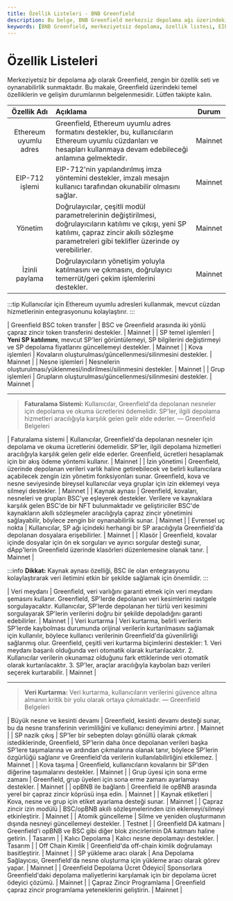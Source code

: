 ```yaml
---
title: Özellik Listeleri - BNB Greenfield
description: Bu belge, BNB Greenfield merkezsiz depolama ağı üzerindeki temel özelliklerin kapsamlı bir listesini sunmaktadır. Her bir özellik, kullanım durumu ve açıklamalarıyla birlikte detaylı olarak belirtilmiştir. Lütfen okumaya devam edin.
keywords: [BNB Greenfield, merkeziyetsiz depolama, özellik listesi, EIP-712, akıllı sözleşmeler]
---
```


# Özellik Listeleri

Merkeziyetsiz bir depolama ağı olarak Greenfield, zengin bir özellik seti ve oynanabilirlik sunmaktadır. Bu makale, Greenfield üzerindeki temel özelliklerin ve gelişim durumlarının belgelenmesidir. Lütfen takipte kalın.

|            Özellik Adı            | Açıklama                                                                                                                                                                                                                                                                                                                                                                                                                                    | Durum  |
|:----------------------------------:|:-------------------------------------------------------------------------------------------------------------------------------------------------------------------------------------------------------------------------------------------------------------------------------------------------------------------------------------------------------------------------------------------------------------------------------------------|:-------:|
|    Ethereum uyumlu adres          | Greenfield, Ethereum uyumlu adres formatını destekler, bu, kullanıcıların Ethereum uyumlu cüzdanları ve hesapları kullanmaya devam edebileceği anlamına gelmektedir.                                                                                                                                                                                                                                                                       | Mainnet |
|        EIP-712 işlemi            | EIP-712'nin yapılandırılmış imza yöntemini destekler, imzalı mesajın kullanıcı tarafından okunabilir olmasını sağlar.                                                                                                                                                                                                                                                                                                                     | Mainnet |
|             Yönetim              | Doğrulayıcılar, çeşitli modül parametrelerinin değiştirilmesi, doğrulayıcıların katılımı ve çıkışı, yeni SP katılımı, çapraz zincir akıllı sözleşme parametreleri gibi teklifler üzerinde oy verebilirler.                                                                                                                                                                                                                                           | Mainnet |
|         İzinli paylama            | Doğrulayıcıların yönetişim yoluyla katılmasını ve çıkmasını, doğrulayıcı temerrüt/geri çekim işlemlerini destekler.                                                                                                                                                                                                                                                                                                                          | Mainnet |

:::tip
Kullanıcılar için Ethereum uyumlu adresleri kullanmak, mevcut cüzdan hizmetlerinin entegrasyonunu kolaylaştırır.
:::

| Greenfield  BSC token transfer  | BSC ve Greenfield arasında iki yönlü çapraz zincir token transferini destekler.                                                                                                                                                                                                                                                                                                                                                             | Mainnet |
|        SP temel işlemleri         | **Yeni SP katılımını**, mevcut SP'leri görüntülemeyi, SP bilgilerini değiştirmeyi ve SP depolama fiyatlarını güncellemeyi destekler.                                                                                                                                                                                                                                                                                                          | Mainnet |
|         Kova işlemleri            | Kovaların oluşturulması/güncellenmesi/silinmesini destekler.                                                                                                                                                                                                                                                                                                                                                                               | Mainnet |
|         Nesne işlemleri           | Nesnelerin oluşturulması/yüklenmesi/indirilmesi/silinmesini destekler.                                                                                                                                                                                                                                                                                                                                               | Mainnet |
|          Grup işlemleri           | Grupların oluşturulması/güncellenmesi/silinmesini destekler.                                                                                                                                                                                                                                                                                                                                                                               | Mainnet |

---

> **Faturalama Sistemi:** Kullanıcılar, Greenfield'da depolanan nesneler için depolama ve okuma ücretlerini ödemelidir. SP'ler, ilgili depolama hizmetleri aracılığıyla karşılık gelen gelir elde ederler. 
> — Greenfield Belgeleri

|           Faturalama sistemi       | Kullanıcılar, Greenfield'da depolanan nesneler için depolama ve okuma ücretlerini ödemelidir. SP'ler, ilgili depolama hizmetleri aracılığıyla karşılık gelen gelir elde ederler. Greenfield, ücretleri hesaplamak için bir akış ödeme yöntemi kullanır.                                                                                                                                                                   | Mainnet |
|       İzin yönetimi              | Greenfield, üzerinde depolanan verileri varlık haline getirebilecek ve belirli kullanıcılara açabilecek zengin izin yönetim fonksiyonları sunar. Greenfield, kova ve nesne seviyesinde bireysel kullanıcılar veya gruplar için izin eklemeyi veya silmeyi destekler.                                                                                                                                                              | Mainnet |
|          Kaynak aynası            | Greenfield, kovaları, nesneleri ve grupları BSC'ye eşleyerek destekler. Verilere ve kaynaklara karşılık gelen BSC'de bir NFT bulunmaktadır ve geliştiriciler BSC'de kaynakların akıllı sözleşmeler aracılığıyla çapraz zincir yönetimini sağlayabilir, böylece zengin bir oynanabilirlik sunar.                                                                                                                                              | Mainnet |
|         Evrensel uç nokta         | Kullanıcılar, SP ağı içindeki herhangi bir SP aracılığıyla Greenfield'da depolanan dosyalara erişebilirler.                                                                                                                                                                                                                                                                                                           | Mainnet |
|               Klasör              | Greenfield, kovalar içinde dosyalar için ön ek sorguları ve ayırıcı sorgular desteği sunar, dApp'lerin Greenfield üzerinde klasörleri düzenlemesine olanak tanır.                                                                                                                                                                                                                                                                                | Mainnet |

:::info
**Dikkat:** Kaynak aynası özelliği, BSC ile olan entegrasyonu kolaylaştırarak veri iletimini etkin bir şekilde sağlamak için önemlidir.
:::

|           Veri meydanı            | Greenfield, veri varlığını garanti etmek için veri meydanı şemasını kullanır. Greenfield, SP'lerde depolanan veri kesimlerini rastgele sorgulayacaktır. Kullanıcılar, SP'lerde depolanan her türlü veri kesimini sorgulayarak SP'lerin verilerini doğru bir şekilde depoladığını garanti edebilirler.                                                                                                                               | Mainnet |
|           Veri kurtarma           | Veri kurtarma, belirli verilerin SP'lerde kaybolması durumunda orijinal verilerin kurtarılmasını sağlamak için kullanılır, böylece kullanıcı verilerinin Greenfield'da güvenilirliği sağlanmış olur. Greenfield, çeşitli veri kurtarma biçimlerini destekler: 1. Veri meydanı başarılı olduğunda veri otomatik olarak kurtarılacaktır. 2. Kullanıcılar verilerin okunamaz olduğunu fark ettiklerinde veri otomatik olarak kurtarılacaktır. 3. SP'ler, araçlar aracılığıyla kaybolan bazı verileri seçerek kurtarabilir. | Mainnet |

---

> **Veri Kurtarma:** Veri kurtarma, kullanıcıların verilerini güvence altına almanın kritik bir yolu olarak ortaya çıkmaktadır.
> — Greenfield Belgeleri

| Büyük nesne ve kesinti devamı    | Greenfield, kesinti devamı desteği sunar, bu da nesne transferinin verimliliğini ve kullanıcı deneyimini artırır.                                                                                                                                                                                                                                                                                                                            | Mainnet |
|          SP nazik çıkış           | SP'ler bir sebepten dolayı gönüllü olarak çıkmak istediklerinde, Greenfield, SP'lerin daha önce depolanan verileri başka SP'lere taşımalarına ve ardından çıkmalarına olanak tanır, böylece SP'lerin özgürlüğü sağlanır ve Greenfield'da verilerin kullanılabilirliğini etkilemez.                                                                                                                                               | Mainnet |
|           Kova taşıma            | Greenfield, kullanıcıların kovalarını bir SP'den diğerine taşımalarını destekler.                                                                                                                                                                                                                                                                                                                                                           | Mainnet |
|  Grup üyesi için sona erme zamanı  | Greenfield, grup üyeleri için sona erme zamanı ayarlamayı destekler.                                                                                                                                                                                                                                                                                                                                                                             | Mainnet |
|          opBNB ile bağlantı       | Greenfield ile opBNB arasında yerel bir çapraz zincir köprüsü inşa edin.                                                                                                                                                                                                                                                                                                                                                                     | Mainnet |
|           Kaynak etiketleri       | Kova, nesne ve grup için etiket ayarlama desteği sunar.                                                                                                                                                                                                                                                                                                                                                                                           | Mainnet |
|   Çapraz zincir izin modülü        | BSC/opBNB akıllı sözleşmelerinden izin eklemeyi/silmeyi etkinleştirir.                                                                                                                                                                                                                                                                                                                                                                         | Mainnet |
|           Atomik güncelleme       | Silme ve yeniden oluşturmanın dışında nesneyi güncellemeyi destekler.                                                                                                                                                                                                                                                                                                                                                                           | Testnet |
|       Greenfield DA katmanı       | Greenfield'i opBNB ve BSC gibi diğer blok zincirlerinin DA katmanı haline getirin.                                                                                                                                                                                                                                                                                                                                                             | Tasarım  |
|         Kalıcı Depolama           | Kalıcı nesne depolamayı destekler.                                                                                                                                                                                                                                                                                                                                                                                                         | Tasarım  |
|           Off Chain Kimlik        | Greenfield'da off-chain kimlik doğrulamayı basitleştirir.                                                                                                                                                                                                                                                                                                                                                                                      | Mainnet |
|       SP yükleme aracı olarak     | Ana Depolama Sağlayıcısı, Greenfield'da nesne oluşturma için yükleme aracı olarak görev yapar.                                                                                                                                                                                                                                                                                                                                                  | Mainnet |
|  Greenfield Depolama Ücret Ödeyici| Sponsorlara Greenfield'daki depolama maliyetlerini karşılamak için bir depolama ücret ödeyici çözümü.                                                                                                                                                                                                                                                                                                                                             | Mainnet |
|      Çapraz Zincir Programlama     | Greenfield çapraz zincir programlama yeteneklerini geliştirin.                                                                                                                                                                                                                                                                                                                                                                                  | Mainnet |